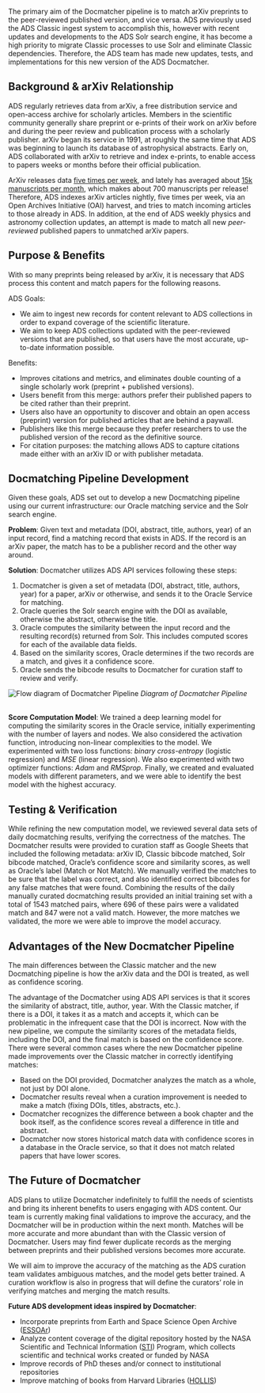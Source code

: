 
The primary aim of the Docmatcher pipeline is to match arXiv preprints to the peer-reviewed published version, and vice versa. ADS previously used the ADS Classic ingest system to accomplish this, however with recent updates and developments to the ADS Solr search engine, it has become a high priority to migrate Classic processes to use Solr and eliminate Classic dependencies. Therefore, the ADS team has made new updates, tests, and implementations for this new version of the ADS Docmatcher.

## Background & arXiv Relationship
ADS regularly retrieves data from arXiv, a free distribution service and open-access archive for scholarly articles. Members in the scientific community generally share preprint or e-prints of their work on arXiv before and during the peer review and publication process with a scholarly publisher. arXiv began its service in 1991, at roughly the same time that ADS was beginning to launch its database of astrophysical abstracts. Early on, ADS collaborated with arXiv to retrieve and index e-prints, to enable access to papers weeks or months before their official publication.

ArXiv releases data [five times per week](https://arxiv.org/help/availability), and lately has averaged about [15k manuscripts per month](https://arxiv.org/stats/monthly_submissions), which makes about 700 manuscripts per release! Therefore, ADS indexes arXiv articles nightly, five times per week, via an Open Archives Initiative (OAI) harvest, and tries to match incoming articles to those already in ADS. In addition, at the end of ADS weekly physics and astronomy collection updates, an attempt is made to match all new _peer-reviewed_ published papers to unmatched arXiv papers.

## Purpose & Benefits
With so many preprints being released by arXiv, it is necessary that ADS process this content and match papers for the following reasons.

ADS Goals:

- We aim to ingest new records for content relevant to ADS collections in order to expand coverage of the scientific literature. 
- We aim to keep ADS collections updated with the peer-reviewed versions that are published, so that users have the most accurate, up-to-date information possible.

Benefits:

- Improves citations and metrics, and eliminates double counting of a single scholarly work (preprint + published versions).
- Users benefit from this merge: authors prefer their published papers to be cited rather than their preprint. 
- Users also have an opportunity to discover and obtain an open access (preprint) version for published articles that are behind a paywall.
- Publishers like this merge because they prefer researchers to use the published version of the record as the definitive source.
- For citation purposes: the matching allows ADS to capture citations made either with an arXiv ID or with publisher metadata.

## Docmatching Pipeline Development

Given these goals, ADS set out to develop a new Docmatching pipeline using our current infrastructure: our Oracle matching service and the Solr search engine.

**Problem**: Given text and metadata (DOI, abstract, title, authors, year) of an input record, find a matching record that exists in ADS. If the record is an arXiv paper, the match has to be a publisher record and the other way around. 

**Solution**: Docmatcher utilizes ADS API services following these steps:

1. Docmatcher is given a set of metadata (DOI, abstract, title, authors, year) for a paper, arXiv or otherwise, and sends it to the Oracle Service for matching.
2. Oracle queries the Solr search engine with the DOI as available, otherwise the abstract, otherwise the title.
3. Oracle computes the similarity between the input record and the resulting record(s) returned from Solr. This includes computed scores for each of the available data fields.
4. Based on the similarity scores, Oracle determines if the two records are a match, and gives it a confidence score.
5. Oracle sends the bibcode results to Docmatcher for curation staff to review and verify.

<div class="text-center">
    <img class="img-thumbnail" alt="Flow diagram of Docmatcher Pipeline" src="{{ site.baseurl }}/blog/images/DocmatchingPipeline.jpeg" />
<em>Diagram of Docmatcher Pipeline</em>
</div>
<br>

**Score Computation Model**: We trained a deep learning model for computing the similarity scores in the Oracle service, initially experimenting with the number of layers and nodes. We also considered the activation function, introducing non-linear complexities to the model. We experimented with two loss functions: _binary cross-entropy_ (logistic regression) and _MSE_ (linear regression). We also experimented with two optimizer functions: _Adam_ and _RMSprop_. Finally, we created and evaluated models with different parameters, and we were able to identify the best model with the highest accuracy. 

## Testing & Verification
While refining the new computation model, we reviewed several data sets of daily docmatching results, verifying the correctness of the matches. The Docmatcher results were provided to curation staff as Google Sheets that included the following metadata: arXiv ID, Classic bibcode matched, Solr bibcode matched, Oracle’s confidence score and similarity scores, as well as Oracle’s label (Match or Not Match). We manually verified the matches to be sure that the label was correct, and also identified correct bibcodes for any false matches that were found. Combining the results of the daily manually curated docmatching results provided an initial training set with a total of 1543 matched pairs, where 696 of these pairs were a validated match and 847 were not a valid match. However, the more matches we validated, the more we were able to improve the model accuracy.

## Advantages of the New Docmatcher Pipeline
The main differences between the Classic matcher and the new Docmatching pipeline is how the arXiv data and the DOI is treated, as well as confidence scoring. 

The advantage of the Docmatcher using ADS API services is that it scores the similarity of abstract, title, author, year. With the Classic matcher, if there is a DOI, it takes it as a match and accepts it, which can be problematic in the infrequent case that the DOI is incorrect. Now with the new pipeline, we compute the similarity scores of the metadata fields, including the DOI, and the final match is based on the confidence score. There were several common cases where the new Docmatcher pipeline made improvements over the Classic matcher in correctly identifying matches:
 
- Based on the DOI provided, Docmatcher analyzes the match as a whole, not just by DOI alone.
- Docmatcher results reveal when a curation improvement is needed to make a match (fixing DOIs, titles, abstracts, etc.).
- Docmatcher recognizes the difference between a book chapter and the book itself, as the confidence scores reveal a difference in title and abstract.
- Docmatcher now stores historical match data with confidence scores in a database in the Oracle service, so that it does not match related papers that have lower scores.

## The Future of Docmatcher
ADS plans to utilize Docmatcher indefinitely to fulfill the needs of scientists and bring its inherent benefits to users engaging with ADS content. Our team is currently making final validations to improve the accuracy, and the Docmatcher will be in production within the next month. Matches will be more accurate and more abundant than with the Classic version of Docmatcher. Users may find fewer duplicate records as the merging between preprints and their published versions becomes more accurate. 

We will aim to improve the accuracy of the matching as the ADS curation team validates ambiguous matches, and the model gets better trained. A curation workflow is also in progress that will define the curators’ role in verifying matches and merging the match results.

**Future ADS development ideas inspired by Docmatcher**:
- Incorporate preprints from Earth and Space Science Open Archive ([ESSOAr](https://www.essoar.org/))
- Analyze content coverage of the digital repository hosted by the NASA Scientific and Technical Information ([STI](https://www.sti.nasa.gov/)) Program, which collects scientific and technical works created or funded by NASA
- Improve records of PhD theses and/or connect to institutional repositories
- Improve matching of books from Harvard Libraries ([HOLLIS](https://hollis.harvard.edu/))

